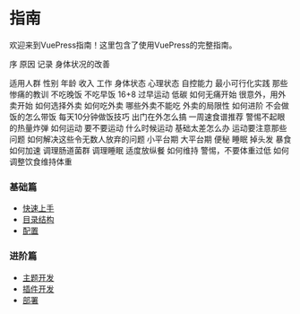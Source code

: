 # 指南

欢迎来到VuePress指南！这里包含了使用VuePress的完整指南。

序
    原因
    记录
    身体状况的改善

适用人群
    性别
    年龄
    收入
    工作
    身体状态
    心理状态
    自控能力
    最小可行化实践
那些惨痛的教训
    不吃晚饭
    不吃早饭
    16+8
    过早运动
    低碳
如何无痛开始
    很意外，用外卖开始
    如何选择外卖
    如何吃外卖
    哪些外卖不能吃
    外卖的局限性
如何进阶
    不会做饭的怎么带饭
    每天10分钟做饭技巧
    出门在外怎么搞
    一周速食谱推荐
    警惕不起眼的热量炸弹
如何运动
    要不要运动
    什么时候运动
    基础太差怎么办
    运动要注意那些问题
如何解决这些令无数人放弃的问题
    小平台期
    大平台期
    便秘
    睡眠
    掉头发
    暴食
如何加速
    调理肠道菌群
    调理睡眠
    适度放纵餐
如何维持
    警惕，不要体重过低
    如何调整饮食维持体重







### 基础篇
- [快速上手](./essentials/getting-started.md)
- [目录结构](./essentials/directory-structure.md)
- [配置](./essentials/config.md)

### 进阶篇
- [主题开发](./advanced/theme-development.md)
- [插件开发](./advanced/plugin-development.md)
- [部署](./advanced/deployment.md)